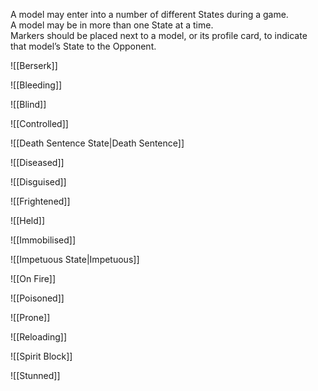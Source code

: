 A model may enter into a number of different States during a game.  
A model may be in more than one State at a time.  
Markers should be placed next to a model, or its profile card, to indicate that model’s State to the Opponent.  

![[Berserk]]

![[Bleeding]]

![[Blind]]

![[Controlled]]

![[Death Sentence State|Death Sentence]]

![[Diseased]]

![[Disguised]]

![[Frightened]]

![[Held]]

![[Immobilised]]

![[Impetuous State|Impetuous]]

![[On Fire]]

![[Poisoned]]

![[Prone]]

![[Reloading]]

![[Spirit Block]]

![[Stunned]]

